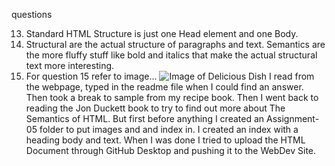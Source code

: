 questions


13.  Standard HTML Structure is just one Head element and one Body.
14.  Structural are the actual structure of paragraphs and text.  Semantics are the more fluffy stuff like bold and italics that make the actual structural text more interesting.  
15.  For question 15 refer to image... ![Image of Delicious Dish](Images/bacon.jpg) I read from the webpage, typed in the readme file when I could find an answer.  Then took a break to sample from my recipe book.  Then I went back to reading the Jon Duckett book to try to find out more about The Semantics of HTML.  But first before anything I created an Assignment-05 folder to put images and and index in.  I created an index with a heading body and text.  When I was done I tried to upload the HTML Document through GitHub Desktop and pushing it to the WebDev Site.  
